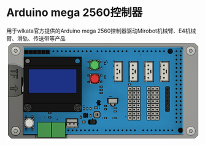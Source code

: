 # Arduino mega 2560控制器
用于wlkata官方提供的Arduino mega 2560控制器驱动Mirobot机械臂、E4机械臂、滑轨、传送带等产品
![Aruduino mega 2560](./img/mega_2560.png)
